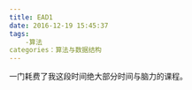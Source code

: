 ```yaml
---
title: EAD1
date: 2016-12-19 15:45:37
tags:
    -算法
categories：算法与数据结构
---
```

一门耗费了我这段时间绝大部分时间与脑力的课程。
<!--more-->